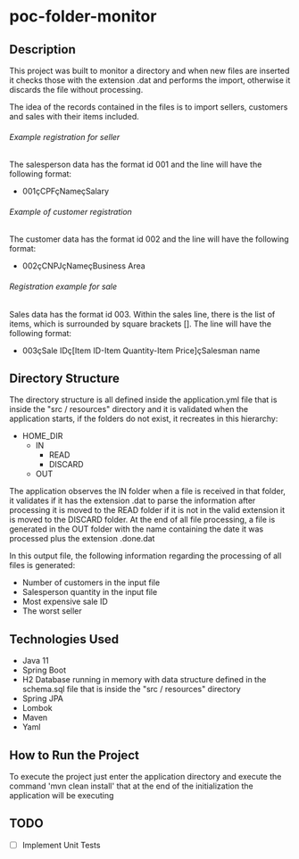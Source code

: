 # poc-folder-monitor

## Description
This project was built to monitor a directory and when new files are inserted it checks those with the extension .dat and performs the import, otherwise it discards the file without processing.

The idea of the records contained in the files is to import sellers, customers and sales with their items included.

###### Example registration for seller
The salesperson data has the format id 001 and the line will have the following format:
- 001çCPFçNameçSalary

###### Example of customer registration
The customer data has the format id 002 and the line will have the following format:
- 002çCNPJçNameçBusiness Area

###### Registration example for sale
Sales data has the format id 003. Within the sales line, there is the list
of items, which is surrounded by square brackets []. The line will have the following format:
- 003çSale IDç[Item ID-Item Quantity-Item Price]çSalesman name

## Directory Structure
The directory structure is all defined inside the application.yml file that is inside the "src / resources" directory and it is validated when the application starts, if the folders do not exist, it recreates in this hierarchy:

- HOME_DIR
	- IN
		- READ
		- DISCARD
	- OUT
	
The application observes the IN folder when a file is received in that folder, it validates if it has the extension .dat to parse the information after processing it is moved to the READ folder
if it is not in the valid extension it is moved to the DISCARD folder. At the end of all file processing, a file is generated in the OUT folder with the name containing the date it was processed plus the extension .done.dat

In this output file, the following information regarding the processing of all files is generated:
  - Number of customers in the input file
  - Salesperson quantity in the input file
  - Most expensive sale ID
  - The worst seller
 
## Technologies Used
- Java 11
- Spring Boot
- H2 Database running in memory with data structure defined in the schema.sql file that is inside the "src / resources" directory
- Spring JPA
- Lombok
- Maven
- Yaml
 
## How to Run the Project
To execute the project just enter the application directory and execute the command 'mvn clean install' that at the end of the initialization the application will be executing
 
## TODO
 - [ ] Implement Unit Tests
